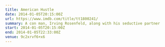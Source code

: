 ```yaml
---
title: American Hustle
date: 2014-01-05T20:15:00Z
url: https://www.imdb.com/title/tt1800241/
summary: A con man, Irving Rosenfeld, along with his seductive partner Sydney Prosser, is forced to work for a wild F.B.I. Agent, Richie DiMaso, who pushes them into a world of Jersey powerbrokers and the Mafia.
start: 2014-01-05T20:15:00Z
end: 2014-01-05T22:33:00Z
venue: 9c2xrvf6+x6
---
```

